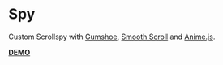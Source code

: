 # Spy

Custom Scrollspy with [Gumshoe](https://github.com/cferdinandi/gumshoe), [Smooth Scroll](https://github.com/cferdinandi/smooth-scroll) and [Anime.js](https://github.com/juliangarnier/anime/).

[**DEMO**](http://lmgonzalves.github.io/spy/)